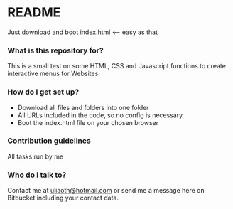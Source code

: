 # README #

Just download and boot index.html <-- easy as that

### What is this repository for? ###

This is a small test on some HTML, CSS and Javascript functions to create interactive menus for Websites

### How do I get set up? ###

* Download all files and folders into one folder
* All URLs included in the code, so no config is necessary
* Boot the index.html file on your chosen browser

### Contribution guidelines ###

All tasks run by me

### Who do I talk to? ###

Contact me at uliaoth@hotmail.com or send me a message here on Bitbucket including your contact data.